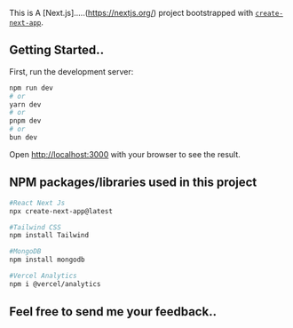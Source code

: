 This is A [Next.js].....(https://nextjs.org/) project bootstrapped with [`create-next-app`](https://github.com/vercel/next.js/tree/canary/packages/create-next-app).

## Getting Started..

First, run the development server:

```bash
npm run dev
# or
yarn dev
# or
pnpm dev
# or
bun dev
```

Open [http://localhost:3000](http://localhost:3000) with your browser to see the result.

## NPM packages/libraries used in this project

```bash
#React Next Js
npx create-next-app@latest

#Tailwind CSS
npm install Tailwind

#MongoDB
npm install mongodb

#Vercel Analytics
npm i @vercel/analytics

```

## Feel free to send me your feedback..
